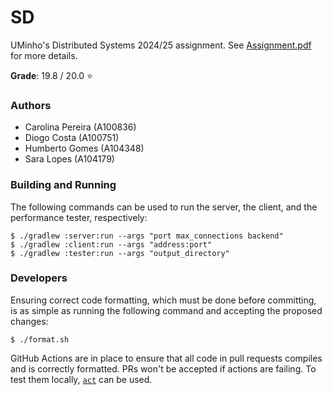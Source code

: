 # SD

UMinho's Distributed Systems 2024/25 assignment. See [Assignment.pdf](Assignment.pdf) for more
details.

**Grade**: 19.8 / 20.0 :star:

### Authors

 - Carolina Pereira (A100836)
 - Diogo Costa (A100751)
 - Humberto Gomes (A104348)
 - Sara Lopes (A104179)

### Building and Running

The following commands can be used to run the server, the client, and the performance tester,
respectively:

```
$ ./gradlew :server:run --args "port max_connections backend"
$ ./gradlew :client:run --args "address:port"
$ ./gradlew :tester:run --args "output_directory"
```

### Developers

Ensuring correct code formatting, which must be done before committing, is as simple as running the
following command and accepting the proposed changes:

```
$ ./format.sh
```

GitHub Actions are in place to ensure that all code in pull requests compiles and is correctly
formatted. PRs won't be accepted if actions are failing. To test them locally,
[`act`](https://github.com/nektos/act) can be used.
